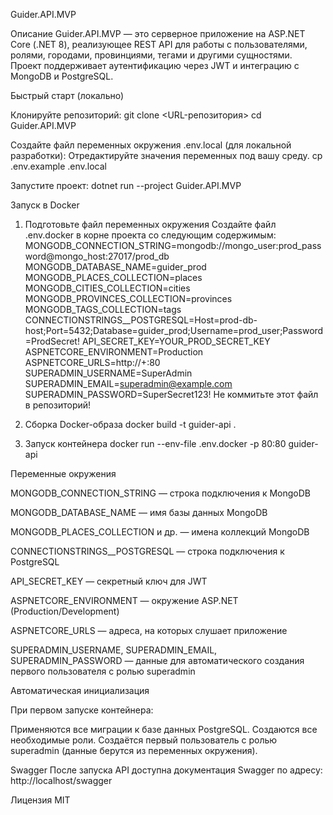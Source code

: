 Guider.API.MVP

Описание
Guider.API.MVP — это серверное приложение на ASP.NET Core (.NET 8), реализующее REST API для работы с пользователями, ролями, городами, провинциями, тегами и другими сущностями. Проект поддерживает аутентификацию через JWT и интеграцию с MongoDB и PostgreSQL.


Быстрый старт (локально)


Клонируйте репозиторий:
git clone <URL-репозитория> cd Guider.API.MVP


Создайте файл переменных окружения .env.local (для локальной разработки):
Отредактируйте значения переменных под вашу среду.
cp .env.example .env.local


Запустите проект:
dotnet run --project Guider.API.MVP




Запуск в Docker

1. Подготовьте файл переменных окружения
Создайте файл .env.docker в корне проекта со следующим содержимым:
MONGODB_CONNECTION_STRING=mongodb://mongo_user:prod_password@mongo_host:27017/prod_db MONGODB_DATABASE_NAME=guider_prod MONGODB_PLACES_COLLECTION=places MONGODB_CITIES_COLLECTION=cities MONGODB_PROVINCES_COLLECTION=provinces MONGODB_TAGS_COLLECTION=tags CONNECTIONSTRINGS__POSTGRESQL=Host=prod-db-host;Port=5432;Database=guider_prod;Username=prod_user;Password=ProdSecret! API_SECRET_KEY=YOUR_PROD_SECRET_KEY ASPNETCORE_ENVIRONMENT=Production ASPNETCORE_URLS=http://+:80
SUPERADMIN_USERNAME=SuperAdmin SUPERADMIN_EMAIL=superadmin@example.com SUPERADMIN_PASSWORD=SuperSecret123!
Не коммитьте этот файл в репозиторий!

2. Сборка Docker-образа
docker build -t guider-api .

3. Запуск контейнера
docker run --env-file .env.docker -p 80:80 guider-api


Переменные окружения


MONGODB_CONNECTION_STRING — строка подключения к MongoDB

MONGODB_DATABASE_NAME — имя базы данных MongoDB

MONGODB_PLACES_COLLECTION и др. — имена коллекций MongoDB

CONNECTIONSTRINGS__POSTGRESQL — строка подключения к PostgreSQL

API_SECRET_KEY — секретный ключ для JWT

ASPNETCORE_ENVIRONMENT — окружение ASP.NET (Production/Development)

ASPNETCORE_URLS — адреса, на которых слушает приложение

SUPERADMIN_USERNAME, SUPERADMIN_EMAIL, SUPERADMIN_PASSWORD — данные для автоматического создания первого пользователя с ролью superadmin



Автоматическая инициализация

При первом запуске контейнера:

Применяются все миграции к базе данных PostgreSQL.
Создаются все необходимые роли.
Создаётся первый пользователь с ролью superadmin (данные берутся из переменных окружения).





Swagger
После запуска API доступна документация Swagger по адресу:
http://localhost/swagger


Лицензия
MIT